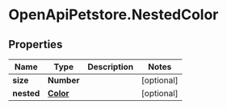 # OpenApiPetstore.NestedColor

## Properties

Name | Type | Description | Notes
------------ | ------------- | ------------- | -------------
**size** | **Number** |  | [optional] 
**nested** | [**Color**](Color.md) |  | [optional] 


